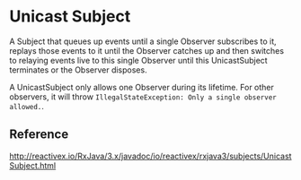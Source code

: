 # Unicast Subject

A Subject that queues up events until a single Observer subscribes to it, replays those events to it until the Observer catches up and then switches to relaying events live to this single Observer until this UnicastSubject terminates or the Observer disposes.

A UnicastSubject only allows one Observer during its lifetime. For other observers, it will throw `IllegalStateException: Only a single observer allowed.`.

## Reference

http://reactivex.io/RxJava/3.x/javadoc/io/reactivex/rxjava3/subjects/UnicastSubject.html
